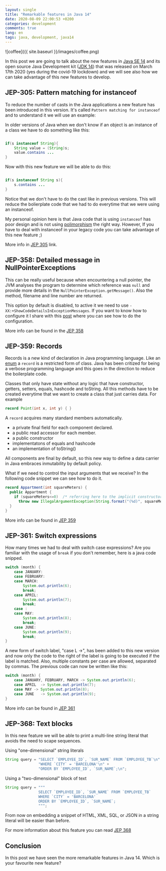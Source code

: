 ```yaml
---
layout: single
title: "Remarkable features in Java 14"
date: 2020-08-09 22:00:53 +0200
categories: development
comments: true
lang: en
tags: java, development, java14 
---
```


![coffee]({{ site.baseurl }}/images/coffee.png)

In this post we are going to talk about the new features in <a href="https://docs.oracle.com/en/java/javase/14/">Java SE 14</a> and its open source Java Development kit (<a href="https://openjdk.java.net/projects/jdk/14/">JDK 14</a>) that was released on March 17th 2020 (yes during the covid-19 lockdown) and we will see also how we can take advantage of this new features to develop. 

JEP-305: Pattern matching for instanceof
---------------------------------
To reduce the number of casts in the Java applications a new feature has been introduced in this version. It's called `Pattern matching for instanceof` and to understand it we will use an example:

In older versions of Java when we don't know if an object is an instance of a class we have to do something like this:

```java

if(s instanceof String){
	String value = (String)s;
	value.contains ...
}

```
Now with this new feature we will be able to do this:

```java

if(s instanceof String s){
	s.contains ...
}

```
Notice that we don't have to do the cast like in previous versions. This will reduce the bolierplate code that we had to do everytime that we were using an instanceof. 

My personal opinion here is that Java code that is using `instanceof` has poor design and is not using <a href="https://www.w3schools.com/java/java_polymorphism.asp">polimorphism</a> the right way. However, If you have to deal with instanceof in your legacy code you can take advantage of this new feature ;)

More info in <a href="https://openjdk.java.net/jeps/305">JEP 305</a> link.

JEP-358: Detailed message in NullPointerExceptions
--------------------------------------------
This can be really useful because when encountering a null pointer, the JVM analyses the program to determine which reference was `null` and provide more details in the `NullPointerException.getMessage()`. Also the method, filename and line number are returned. 

This option by default is disabled, to active it we need to use `-XX:+ShowCodeDetailsInExceptionMessages`. If you want to know how to configure it I share with this <a href="https://jlefebure.com/blog/detailed-nullpointerexception-messages-in-jdk-14">post</a> where you can see how to do the configuration.

More info can be found in the <a href="https://openjdk.java.net/jeps/358">JEP 358</a>

JEP-359: Records 
--------------------------
Records is a new kind of declaration in Java programming language. Like an <a href="https://docs.oracle.com/javase/7/docs/api/java/lang/Enum.html">enum</a> a `record` is a restricted form of class. Java has been critized for being a verbose programming language and this goes in the direction to reduce the boilerplate code. 

Classes that only have state without any logic that have constructor, getters, setters, equals, hashcode and toString. All this methods have to be created everytime that we want to create a class that just carries data. For example 

```java
record Point(int x, int y) { }
```
A `record` acquires many standard members automatically.
- a private final field for each component declared.
- a public read accessor for each member.
- a public constructor
- implementatons of equals and hashcode
- an implementation of toString()

All components are final by default, so this new way to define a data carrier in Java embraces inmutability by default policy. 

What if we need to control the input arguments that we receive? In the following code snippet we can see how to do it. 

```java
record Appartment(int squareMeters) {
  public Appartment {
    if (squareMeters<=0)  /* referring here to the implicit constructor parameters */
      throw new IllegalArgumentException(String.format("(%d)", squareMeters));
  }
}
```

More info can be found in <a href="https://openjdk.java.net/jeps/359">JEP 359</a>

JEP-361: Switch expressions
-------------------
How many times we had to deal with switch case expressions? Are you familiar with the usage of `break` if you don't remember, here is a java code snipped. 

```java
switch (month) {
    case JANUARY:
    case FEBRUARY:
    case MARCH:
        System.out.println(6);
        break;
    case APRIL:
        System.out.println(7);
        break;
    case :
    case MAY:
        System.out.println(8);
        break;
    case JUNE:
        System.out.println(9);
        break;
}
```
A new form of switch label, "case L ->", has been added to this new version and now only the code to the right of the label is going to be executed if the label is matched. Also, multiple constants per case are allowed, separated by commas. The previous code can now be written like this:

```java
switch (month) {
    case JANUARY, FEBRUARY, MARCH -> System.out.println(6);
    case APRIL  -> System.out.println(7);
    case MAY -> System.out.println(8);
    case JUNE   -> System.out.println(9);
}
```
More info can be found in <a href="https://openjdk.java.net/jeps/361">JEP 361</a>

JEP-368: Text blocks
------------------------
In this new feature we will be able to print a multi-line string literal that avoids the need to scape sequences.

Using "one-dimensional" string literals

```java
String query = "SELECT `EMPLOYEE_ID`, `SUR_NAME` FROM `EMPLOYEE_TB`\n" +
               "WHERE `CITY` = 'BARCELONA'\n" +
               "ORDER BY `EMPLOYEE_ID`, `SUR_NAME`;\n";
```
Using a "two-dimensional" block of text

```java
String query = """
               SELECT `EMPLOYEE_ID`, `SUR_NAME` FROM `EMPLOYEE_TB`
               WHERE `CITY` = 'BARCELONA'
               ORDER BY `EMPLOYEE_ID`, `SUR_NAME`;
               """;
```

From now on embedding a snippet of HTML, XML, SQL, or JSON in a string literal will be easier than before. 

For more information about this feature you can read <a href="https://openjdk.java.net/jeps/368">JEP 368</a>

Conclusion
------------------------
In this post we have seen the more remarkable features in Java 14. Which is your favourite new feature? 



